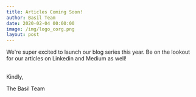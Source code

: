 ```yaml
---
title: Articles Coming Soon!
author: Basil Team
date: 2020-02-04 00:00:00
image: /img/logo_corg.png
layout: post
---
```


We're super excited to launch our blog series this year. Be on the lookout for our articles on Linkedin and Medium as well\!

<br>Kindly,

The Basil Team